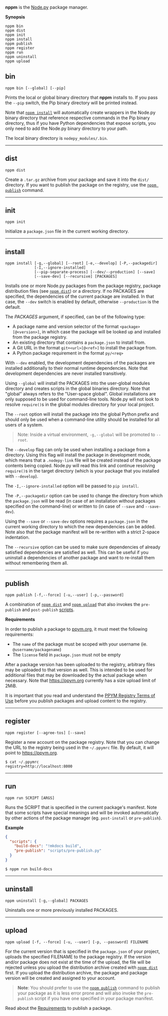 **nppm** is the [Node.py] package manager.

  [Node.py]: https://github.com/nodepy/nodepy

__Synopsis__

    nppm bin
    nppm dist
    nppm init
    nppm install
    nppm publish
    nppm register
    nppm run
    nppm uninstall
    nppm upload

## bin

```
nppm bin [--global] [--pip]
```

Prints the local or global binary directory that **nppm** installs to. If
you pass the `--pip` switch, the Pip binary directory will be printed instead.

Note that [`nppm install`](install) will automatically create wrappers in
the Node.py binary directory that reference respective commands in the Pip
binary directory, thus if you have Python dependencies that expose scripts,
you only need to add the Node.py binary directory to your path.

The local binary directory is `nodepy_modules/.bin`.

---

## dist

```
nppm dist
```

Create a `.tar.gz` archive from your package and save it into the `dist/`
directory. If you want to publish the package on the registry, use the
[`nppm publish`](publish) command.

---

## init

```
nppm init
```

Initialize a `package.json` file in the current working directory.

---

## install

```
nppm install [-g,--global] [--root] [-e,--develop] [-P,--packagedir]
             [-I,--ignore-installed]
             [--pip-separate-process] [--dev/--production] [--save]
             [--save-dev] [--recursive] [PACKAGES]
```

Installs one or more Node.py packages from the package registry, package
distribution files (see [`nppm dist`](dist)) or a directory. If no PACKAGES
are specified, the dependencies of the current package are installed. In that
case, the `--dev` switch is enabled by default, otherwise `--production` is
the default.

The *PACKAGES* argument, if specified, can be of the following type:

- A package name and version selector of the format `<package>[@<version>]`,
  in which case the package will be looked up and installed from the package
  registry.
- An existing directory that contains a `package.json` to install from.
- A Git URL in the format `git+<url>[@<ref>]` to install the package from.
- A Python package requirement in the format `py/<req>`

With `--dev` enabled, the development dependencies of the packages are
installed additionally to their normal runtime dependencies. Note that
development dependencies are never installed transitively.

Using `--global` will install the PACKAGES into the user-global modules directory
and creates scripts in the global binaries directory. Note that "global" always
refers to the "User-space global". Global installations are only supposed to
be used for command-line tools. Node.py will not look to resolve `require()`s
in the global modules directory for your local project.

The `--root` option will install the package into the global Python prefix and
should only be used when a command-line utility should be installed for all
users of a system.

> Note: Inside a virtual environment, `-g,--global` will be promoted to `--root`.

The `--develop` flag can only be used when installing a package from a
directory. Using this flag will install the package in development mode, which
means that a `.nodepy-link` file will be created instead of the package
contents being copied. Node.py will read this link and continue resolving
`require()`s in the target directory (which is your package that you installed
with `--develop`).

The `-I,--ignore-installed` option will be passed to `pip install`.

The `-P,--packagedir` option can be used to change the directory from which
the `package.json` will be read (in case of an installation without packages
specified on the command-line) or written to (in case of `--save` and
`--save-dev`).

Using the `--save` or `--save-dev` options requires a `package.json` in the
current working directory to which the new dependencies can be added. Note
also that the package manifest will be re-written with a strict 2-space
indentation.

The `--recursive` option can be used to make sure dependencies of already
satisfied dependencies are satisfied as well. This can be useful if you
uninstall a dependencies of another package and want to re-install them
without remembering them all.

---

## publish

```
nppm publish [-f,--force] [-u,--user] [-p,--password]
```

A combination of [`nppm dist`](dist) and [`nppm upload`](upload) that also
invokes the `pre-publish` and `post-publish` [scripts](run).

__Requirements__

In order to publish a package to [ppym.org](https://ppym.org), it must
meet the following requirements:

- The `name` of the package must be scoped with your username (ie. `@username/packagename`)
- The `license` field in `package.json` must not be empty

After a package version has been uploaded to the registry, arbitrary files
may be uploaded to that version as well. This is intended to be used for
additional files that may be downloaded by the actual package when necessary.
Note that https://ppym.org currently has a size upload limit of 2MiB.

It is important that you read and understand the [PPYM Registry Terms of Use][0]
before you publish packages and upload content to the registry.

  [0]: https://ppym.org/terms

---

## register

```
nppm register [--agree-tos] [--save]
```

Register a new account on the package registry. Note that you can change the
URL to the registry being used in the `~/.ppymrc` file. By default, it will
point to https://ppym.org.

    $ cat ~/.ppymrc
    registry=http://localhost:8000

---

## run

```
nppm run SCRIPT [ARGS]
```

Runs the SCRIPT that is specified in the current package's manifest. Note that
some scripts have special meanings and will be invoked automatically by other
actions of the package manager (eg. `post-install` or `pre-publish`).

__Example__

```json
{
  "scripts": {
    "build-docs": "!mkdocs build",
    "pre-publish": "scripts/pre-publish.py"
  }
}
```

    $ nppm run build-docs

---

## uninstall

```
nppm uninstall [-g,--global] PACKAGES
```

Uninstalls one or more previously installed PACKAGES.

---

## upload

```
nppm upload [-f, --force] [-u, --user] [-p, --password] FILENAME
```

For the current version that is specified in the `package.json` of your
project, uploads the specified FILENAME to the package registry. If the
version and/or package does not exist at the time of the upload, the file
will be rejected unless you upload the distribution archive created with
[`nppm dist`](dist) first. If you upload the distribution archive, the
package and package version will be created and assigned to your account.

> __Note__: You should prefer to use the [`nppm publish`](publish) command
> to publish your package as it is less error prone and will also invoke
> the `pre-publish` script if you have one specified in your package manifest.

Read about the [Requirements](publish#requirements) to publish a package.
